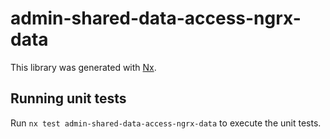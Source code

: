 # admin-shared-data-access-ngrx-data

This library was generated with [Nx](https://nx.dev).

## Running unit tests

Run `nx test admin-shared-data-access-ngrx-data` to execute the unit tests.
